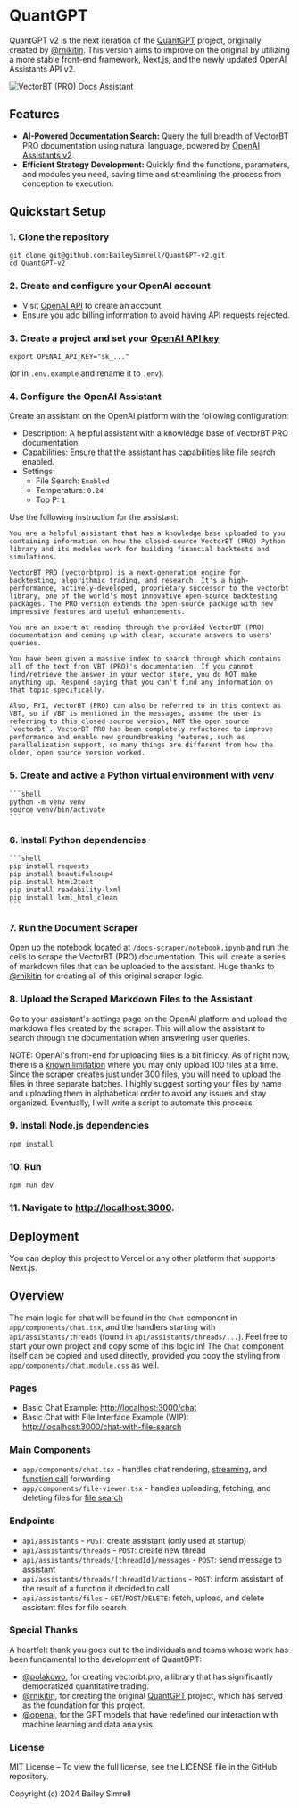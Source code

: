 # QuantGPT

QuantGPT v2 is the next iteration of the [QuantGPT](https://github.com/rnikitin/QuantGPT) project, originally created by [@rnikitin](https://github.com/rnikitin/). This version aims to improve on the original by utilizing a more stable front-end framework, Next.js, and the newly updated OpenAI Assistants API v2.

![VectorBT (PRO) Docs Assistant](https://uploads-ssl.webflow.com/60ca4a4b1629ce06182a97e6/663adc0569bcc533c98afefd_localhost_3000_examples_file-search.png)

## Features

- **AI-Powered Documentation Search:** Query the full breadth of VectorBT PRO documentation using natural language, powered by [OpenAI Assistants v2](https://platform.openai.com/docs/assistants/whats-new).
- **Efficient Strategy Development:** Quickly find the functions, parameters, and modules you need, saving time and streamlining the process from conception to execution.

## Quickstart Setup

### 1. Clone the repository

```shell
git clone git@github.com:BaileySimrell/QuantGPT-v2.git
cd QuantGPT-v2
```

### 2. Create and configure your OpenAI account
- Visit [OpenAI API](https://platform.openai.com/signup) to create an account.
- Ensure you add billing information to avoid having API requests rejected.

### 3. Create a project and set your [OpenAI API key](https://platform.openai.com/api-keys)

```shell
export OPENAI_API_KEY="sk_..."
```

(or in `.env.example` and rename it to `.env`).

### 4. Configure the OpenAI Assistant
Create an assistant on the OpenAI platform with the following configuration:

- Description: A helpful assistant with a knowledge base of VectorBT PRO documentation.
- Capabilities: Ensure that the assistant has capabilities like file search enabled.
- Settings:
    - File Search: `Enabled`
    - Temperature: `0.24`
    - Top P: `1`

Use the following instruction for the assistant:

```
You are a helpful assistant that has a knowledge base uploaded to you containing information on how the closed-source VectorBT (PRO) Python library and its modules work for building financial backtests and simulations.

VectorBT PRO (vectorbtpro) is a next-generation engine for backtesting, algorithmic trading, and research. It's a high-performance, actively-developed, proprietary successor to the vectorbt library, one of the world's most innovative open-source backtesting packages. The PRO version extends the open-source package with new impressive features and useful enhancements.

You are an expert at reading through the provided VectorBT (PRO) documentation and coming up with clear, accurate answers to users' queries.

You have been given a massive index to search through which contains all of the text from VBT (PRO)'s documentation. If you cannot find/retrieve the answer in your vector store, you do NOT make anything up. Respond saying that you can't find any information on that topic specifically.

Also, FYI, VectorBT (PRO) can also be referred to in this context as VBT, so if VBT is mentioned in the messages, assume the user is referring to this closed source version, NOT the open source `vectorbt`. VectorBT PRO has been completely refactored to improve performance and enable new groundbreaking features, such as parallelization support, so many things are different from how the older, open source version worked.
```

### 5. Create and active a Python virtual environment with venv
    
    ```shell   
    python -m venv venv
    source venv/bin/activate
    ```

### 6. Install Python dependencies

    ```shell
    pip install requests
    pip install beautifulsoup4
    pip install html2text
    pip install readability-lxml
    pip install lxml_html_clean
    ```

### 7. Run the Document Scraper
Open up the notebook located at `/docs-scraper/notebook.ipynb` and run the cells to scrape the VectorBT (PRO) documentation. This will create a series of markdown files that can be uploaded to the assistant. Huge thanks to [@rnikitin](https://github.com/rnikitin/) for creating all of this original scraper logic.

### 8. Upload the Scraped Markdown Files to the Assistant
Go to your assistant's settings page on the OpenAI platform and upload the markdown files created by the scraper. This will allow the assistant to search through the documentation when answering user queries. 

NOTE: OpenAI's front-end for uploading files is a bit finicky. As of right now, there is a [known limitation](https://community.openai.com/t/max-100-files-in-vector-store/729876/8) where you may only upload 100 files at a time. Since the scraper creates just under 300 files, you will need to upload the files in three separate batches. I highly suggest sorting your files by name and uploading them in alphabetical order to avoid any issues and stay organized. Eventually, I will write a script to automate this process.

### 9. Install Node.js dependencies

```shell
npm install
```


### 10. Run

```shell
npm run dev
```

### 11. Navigate to [http://localhost:3000](http://localhost:3000).

## Deployment

You can deploy this project to Vercel or any other platform that supports Next.js.

## Overview

The main logic for chat will be found in the `Chat` component in `app/components/chat.tsx`, and the handlers starting with `api/assistants/threads` (found in `api/assistants/threads/...`). Feel free to start your own project and copy some of this logic in! The `Chat` component itself can be copied and used directly, provided you copy the styling from `app/components/chat.module.css` as well.

### Pages

- Basic Chat Example: [http://localhost:3000/chat](http://localhost:3000/chat)
- Basic Chat with File Interface Example (WIP): [http://localhost:3000/chat-with-file-search](http://localhost:3000/chat)

### Main Components

- `app/components/chat.tsx` - handles chat rendering, [streaming](https://platform.openai.com/docs/assistants/overview?context=with-streaming), and [function call](https://platform.openai.com/docs/assistants/tools/function-calling/quickstart?context=streaming&lang=node.js) forwarding
- `app/components/file-viewer.tsx` - handles uploading, fetching, and deleting files for [file search](https://platform.openai.com/docs/assistants/tools/file-search)

### Endpoints

- `api/assistants` - `POST`: create assistant (only used at startup)
- `api/assistants/threads` - `POST`: create new thread
- `api/assistants/threads/[threadId]/messages` - `POST`: send message to assistant
- `api/assistants/threads/[threadId]/actions` - `POST`: inform assistant of the result of a function it decided to call
- `api/assistants/files` - `GET`/`POST`/`DELETE`: fetch, upload, and delete assistant files for file search

### Special Thanks

A heartfelt thank you goes out to the individuals and teams whose work has been fundamental to the development of QuantGPT:
- [@polakowo](https://github.com/polakowo), for creating vectorbt.pro, a library that has significantly democratized quantitative trading.
- [@rnikitin](https://github.com/rnikitin/), for creating the original [QuantGPT](https://github.com/rnikitin/QuantGPT) project, which has served as the foundation for this project.
- [@openai](https://github.com/openai/), for the GPT models that have redefined our interaction with machine learning and data analysis.

### License

MIT License – To view the full license, see the LICENSE file in the GitHub repository.

Copyright (c) 2024 Bailey Simrell